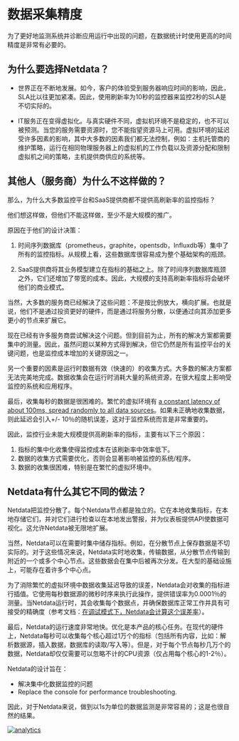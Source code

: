 # 数据采集精度

为了更好地监测系统并诊断应用运行中出现的问题，在数据统计时使用更高的时间精度是非常有必要的。

## 为什么要选择Netdata？

- 世界正在不断地发展。如今，客户的体验受到服务器响应时间的影响，因此，SLA比以往更加紧凑。因此，使用刷新率为10秒的监控器来监控2秒的SLA是不切实际的。

- IT服务正在变得虚拟化。与真实硬件不同，虚拟机环境不是稳定的，也不可以被预测。当您的服务需要资源时，您不能指望资源马上可用。虚拟环境的延迟受许多因素的影响，其中大多数的因素我们都无法控制，例如：主机托管商的维护策略，运行在相同物理服务器上的虚拟机的工作负载以及资源分配和限制虚拟机之间的策略，主机提供商供应的系统等。

## 其他人（服务商）为什么不这样做的？

那么，为什么大多数监控平台和SaaS提供商都不提供高刷新率的监控指标？

他们想这样做，但他们不能这样做，至少不是大规模的推广。

原因在于他们的设计决策：

1. 时间序列数据库（prometheus，graphite，opentsdb，Influxdb等）集中了所有的监控指标。从规模上看，这些数据库很容易成为整个基础架构的瓶颈。

2. SaaS提供商将其业务模型建立在指标的基础之上。除了时间序列数据库瓶颈之外，它们还增加了带宽的成本。因此，大规模的支持高刷新率指标将会破坏他们的商业模式。

当然，大多数的服务商已经解决了这些问题：不是按比例放大，横向扩展。也就是说，他们不是通过投资更好的硬件，而是通过将服务分散，以便通过向其添加更多更小的节点来扩展它。

现在已经有许多服务商尝试解决这个问题。但到目前为止，所有的解决方案都需要集中的测量。因此，虽然问题以某种方式得到解决，但它仍然是所有监控平台的关键问题，也是监控成本增加的关键原因之一。

另一个重要的因素是运行时数据有效（快速的）的收集方式。大多数的解决方案都无法完美地完成。数据收集会在运行时消耗大量的系统资源，在很大程度上影响受监控的系统和应用程序。

最后，收集每秒的数据是很困难的。繁忙的虚拟环境有 [a constant latency of about 100ms, spread randomly to all data sources](https://docs.google.com/presentation/d/18C8bCTbtgKDWqPa57GXIjB2PbjjpjsUNkLtZEz6YK8s/edit#slide=id.g422e696d87_0_57)。如果未正确地收集数据，则此延迟会引入+/- 10％的随机误差，这对于监控系统而言是非常重要的。

因此，监控行业未能大规模提供高刷新率的指标，主要有以下三个原因：

1. 指标的集中化收集使得监控成本在该刷新率中效率低下。
2. 数据的收集方式需要优化，否则会显著影响被监控的系统/程序。
3. 数据的收集很困难，特别是在繁忙的虚拟环境中。

## Netdata有什么其它不同的做法？

Netdata把监控分散了。每个Netdata节点都是独立的。它在本地收集指标，在本地存储它们，并对它们进行检查以在本地发出警报，并为仪表板提供API使数据可视化。这允许Netdata被无限地扩展。

当然，Netdata可以在需要时集中储存指标。例如，在分散节点上保存数据是不切实际的。对于这些情况来说，Netdata实时地收集，传输数据，从分散节点传输到附近的一个或多个中心节点。这些数据会在集中后被再次分发。在大型的基础设施上，可能存在着许多个中心点。

为了消除繁忙的虚拟环境中数据收集延迟导致的误差，Netdata会对收集的指标进行插值。它使用每秒数据源的微秒时序来执行此操作，提供错误率为0.0001％的测量。当Netdata运行时，其会收集每个数据点，并确保数据库正常工作并具有可接受的精确度（参考文档：[在调试模式下，Netdata会计算这个误差率](https://github.com/netdata/netdata/blob/36199f449852f8077ea915a3a14a33fa2aff6d85/database/rrdset.c#L1070-L1099)）。

最后，Netdata的运行速度非常地快。优化是本产品的核心任务。在现代的硬件上，Netdata每秒可以收集每个核心超过1万个的指标（包括所有内容，比如：解析数据源，插入数据，数据库的读取/写入等）。但是，对于每个节点每秒几万个的数据，Netdata却仅仅需要可以忽略不计的CPU资源（仅占用每个核心的1-2％）。

Netdata的设计旨在：
- 解决集中化数据监控的问题
- Replace the console for performance troubleshooting.

因此，对于Netdata来说，做到以1s为单位的数据监测是非常容易的；这是也很自然的结果。

[![analytics](https://www.google-analytics.com/collect?v=1&aip=1&t=pageview&_s=1&ds=github&dr=https%3A%2F%2Fgithub.com%2Fnetdata%2Fnetdata&dl=https%3A%2F%2Fmy-netdata.io%2Fgithub%2Fdocs%2Fwhy-netdata%2F1s-granularity&_u=MAC~&cid=5792dfd7-8dc4-476b-af31-da2fdb9f93d2&tid=UA-64295674-3)]()
